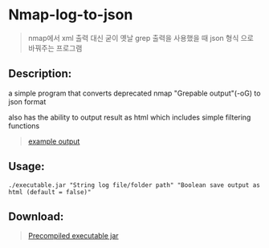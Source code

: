# Nmap-log-to-json

>nmap에서 xml 출력 대신 굳이 옛날 grep 출력을 사용했을 때 json 형식 으로 바꿔주는 프로그램

## Description:
a simple program that converts deprecated nmap "Grepable output"(-oG) to json format

also has the ability to output result as html which includes simple filtering functions

>[example output](https://junheah.github.io/Nmap-log-to-json/)

## Usage:
```
./executable.jar "String log file/folder path" "Boolean save output as html (default = false)"
```

## Download:
>[Precompiled executable jar](https://github.com/junheah/Nmap-log-to-json/raw/master/binaries/nmap_log_to_json.jar)


